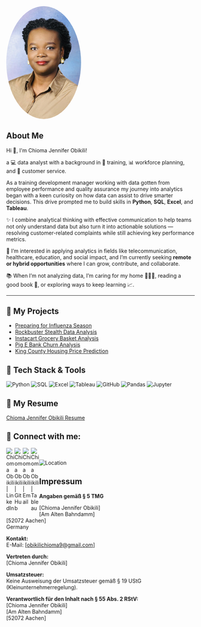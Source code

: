 <img src="/profile.jpg" alt="Chioma Jennifer Obikili" width="200" style="border-radius: 50%;"> 

## About Me 
Hi 👋, I'm Chioma Jennifer Obikili! 

a 💻 data analyst with a background in 🧠 training, 📊 workforce planning, and 🤝 customer service.

As a training development manager working with data gotten from employee performance and quality assurance my journey into analytics began with a keen curiosity on how data can assist to drive smarter decisions. This drive prompted me to build skills in **Python**, **SQL**, **Excel**, and **Tableau**.

✨ I combine analytical thinking with effective communication to help teams not only understand data but also turn it into actionable solutions — resolving customer-related complaints while still achieving key performance metrics.

🚀 I’m interested in applying analytics in fields like telecommunication, healthcare, education, and social impact, and I’m currently seeking **remote or hybrid opportunities** where I can grow, contribute, and collaborate.

📚 When I’m not analyzing data, I’m caring for my home 👨‍👩‍👧, reading a good book 📖, or exploring ways to keep learning 📈.

---
## 📂 My Projects

- [Preparing for Influenza Season](https://chiomaobikili.github.io/Preparing-for-Influenza-Season/)
- [Rockbuster Stealth Data Analysis](https://chiomaobikili.github.io/Rockbuster-Stealth-Project/)
- [Instacart Grocery Basket Analysis](https://chiomaobikili.github.io/Instacart-Grocery-Basket-Project/) 
- [Pig E Bank Churn Analysis](https://chiomaobikili.github.io/Pig-E-Bank-Analysis-Project/)
- [King County Housing Price Prediction](https://chiomaobikili.github.io/King-House-County-Analysis-Project/)


## 💼 Tech Stack & Tools

![Python](https://img.shields.io/badge/Python-3776AB?style=for-the-badge&logo=python&logoColor=white)
![SQL](https://img.shields.io/badge/SQL-4479A1?style=for-the-badge&logo=postgresql&logoColor=white)
![Excel](https://img.shields.io/badge/Excel-217346?style=for-the-badge&logo=microsoft-excel&logoColor=white)
![Tableau](https://img.shields.io/badge/Tableau-E97627?style=for-the-badge&logo=tableau&logoColor=white)
![GitHub](https://img.shields.io/badge/GitHub-181717?style=for-the-badge&logo=github&logoColor=white)
![Pandas](https://img.shields.io/badge/Pandas-150458?style=for-the-badge&logo=pandas&logoColor=white)
![Jupyter](https://img.shields.io/badge/Jupyter-F37626?style=for-the-badge&logo=jupyter&logoColor=white)


## 📂 My Resume
[Chioma Jennifer Obikili Resume](https://chiomaobikili.github.io/Chioma-Jennifer-Obikili-Resume/)



<h2> 🤳 Connect with me:</h2>

[<img align="left" alt="Chioma Obikili | LinkedIn" width="22px" src="https://cdn.jsdelivr.net/npm/simple-icons@v3/icons/linkedin.svg" />][linkedin]
[<img align="left" alt="Chioma Obikili | GitHub" width="22px" src="https://cdn.jsdelivr.net/npm/simple-icons@v3/icons/github.svg" />][github]
[<img align="left" alt="Chioma Obikili | Email" width="22px" src="https://cdn.jsdelivr.net/npm/simple-icons@v3/icons/gmail.svg" />][email]
[<img align="left" alt="Chioma Obikili | Tableau" width="22px" src="https://cdn.jsdelivr.net/npm/simple-icons@v3/icons/tableau.svg" />][tableau]

<br />



[linkedin]: https://www.linkedin.com/in/chioma-obikili/  
[github]: https://github.com/ChiomaObikili  
[email]: mailto:obikilichioma9@gmail.com  
[tableau]: https://public.tableau.com/app/profile/chioma.jennifer.obikili/vizzes




![Location](https://img.shields.io/badge/Location-Aachen,%20Germany-blue?style=flat-square&logo=googlemaps)




## Impressum

**Angaben gemäß § 5 TMG**

[Chioma Jennifer Obikili]  
[Am Alten Bahndamm]  
[52072 Aachen]  
Germany

**Kontakt:**  
E-Mail: [obikilichioma9@gmail.com]

**Vertreten durch:**  
[Chioma Jennifer Obikili]

**Umsatzsteuer:**  
Keine Ausweisung der Umsatzsteuer gemäß § 19 UStG (Kleinunternehmerregelung).

**Verantwortlich für den Inhalt nach § 55 Abs. 2 RStV:**  
[Chioma Jennifer Obikili]  
[Am Alten Bahndamm]  
[52072 Aachen]
